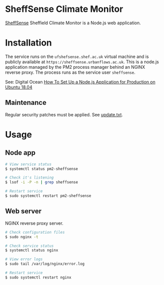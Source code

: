 # SheffSense Climate Monitor

[SheffSense](https://github.com/dambem/ClimateMonitorV2) Sheffield Climate Monitor is a Node.js web application.

# Installation

The service runs on the `ufshefsense.shef.ac.uk` virtual machine and is publicly available at `https://sheffsense.urbanflows.ac.uk`. This is a node.js application managed by the PM2 process manager behind an NGINX reverse proxy. The process runs as the service user `sheffsense`.

See: Digital Ocean [How To Set Up a Node.js Application for Production on Ubuntu 18.04](https://www.digitalocean.com/community/tutorials/how-to-set-up-a-node-js-application-for-production-on-ubuntu-18-04)

## Maintenance

Regular security patches must be applied. See [update.txt](update.txt).

# Usage

## Node app

```bash
# View service status
$ systemctl status pm2-sheffsense

# Check it's listening
$ lsof -i -P -n | grep sheffsense

# Restart service
$ sudo systemctl restart pm2-sheffsense
```

## Web server

NGINX reverse proxy server.

```bash
# Check configuration files
$ sudo nginx -t

# Check service status
$ systemctl status nginx

# View error logs
$ sudo tail /var/log/nginx/error.log

# Restart service
$ sudo systemctl restart nginx
```
